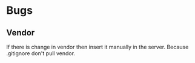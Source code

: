 # Bugs
## Vendor
If there is change in vendor then insert it manually in the server. Because .gitignore don't pull vendor.
